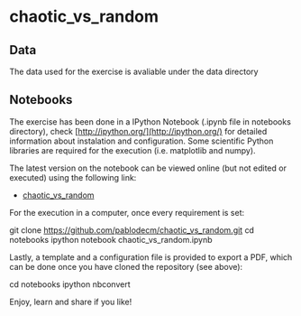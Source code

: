 # chaotic_vs_random

## Data

The data used for the exercise is avaliable under the data directory

## Notebooks

The exercise has been done in a IPython Notebook (.ipynb file in notebooks directory),
check [http://ipython.org/](http://ipython.org/) for detailed information about instalation
and configuration. Some scientific Python libraries are required for the execution (i.e. matplotlib
and numpy).

The latest version on the notebook can be viewed online (but not edited or executed) using the
following link:
  - [chaotic_vs_random](http://nbviewer.ipython.org/github/pablodecm/chaotic_vs_random/blob/master/notebooks/chaotic_vs_random.ipynb)

For the execution in a computer, once every requirement is set:

  git clone https://github.com/pablodecm/chaotic_vs_random.git
  cd notebooks
  ipython notebook chaotic_vs_random.ipynb

Lastly, a template and a configuration file is provided to export a PDF, which
can be done once you have cloned the repository (see above):

  cd notebooks
  ipython nbconvert

Enjoy, learn and share if you like!
